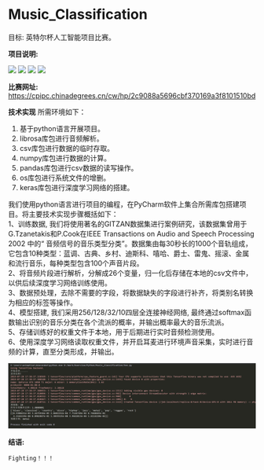 # Music_Classification

目标: 英特尔杯人工智能项目比赛。

**项目说明:**  
    
![](https://img.shields.io/badge/language-python-green.svg)
![](https://img.shields.io/badge/package-numpy-redgreen.svg)
![](https://img.shields.io/badge/package-librosa-redgreen.svg)
![](https://img.shields.io/badge/package-sklearn-redgreen.svg)  
    
**比赛网址:**  
https://cpipc.chinadegrees.cn/cw/hp/2c9088a5696cbf370169a3f8101510bd

**技术实现**
所需环境如下：
1. 基于python语言开展项目。
2. librosa库包进行音频解析。
3. csv库包进行数据的临时存取。
4. numpy库包进行数据的计算。
5. pandas库包进行csv数据的读写操作。
6. os库包进行系统文件的增删。
7. keras库包进行深度学习网络的搭建。

我们使用python语言进行项目的编程，在PyCharm软件上集合所需库包搭建项目。将主要技术实现步骤概括如下：  
1、训练数据, 我们将使用著名的GITZAN数据集进行案例研究，该数据集曾用于G.Tzanetakis和P.Cook在IEEE Transactions on Audio and Speech Processing 2002 中的“ 音频信号的音乐类型分类”。数据集由每30秒长的1000个音轨组成，它包含10种类型：蓝调、古典、乡村、迪斯科、嘻哈、爵士、雷鬼、摇滚、金属和流行音乐，每种类型包含100个声音片段。  
2、将音频片段进行解析，分解成26个变量，归一化后存储在本地的csv文件中，以供后续深度学习网络训练使用。  
3、数据预处理，去除不需要的字段，将数据缺失的字段进行补齐，将类别名转换为相应的标签等操作。  
4、模型搭建, 我们采用256/128/32/10四层全连接神经网络, 最终通过softmax函数输出识别的音乐分类在各个流派的概率，并输出概率最大的音乐流派。  
5、存储训练好的权重文件于本地，用于后期进行实时音频检测使用。  
6、使用深度学习网络读取权重文件，并开启耳麦进行环境声音采集，实时进行音频的计算，直至分类形成，并输出。  

 ![image](https://github.com/763678968/Music_Classification/blob/master/1f4a1e7f3bb708d7ef63de44b358920.png)
    
**结语:**
    
    Fighting！！！
